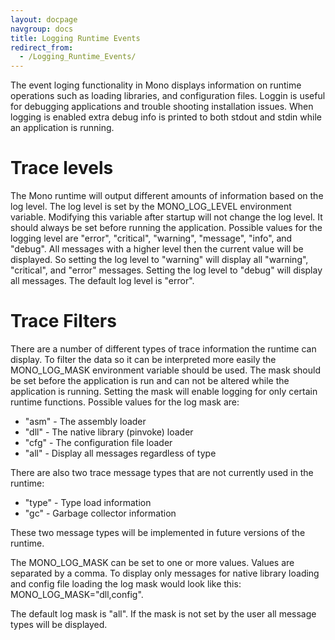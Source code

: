 ```yaml
---
layout: docpage
navgroup: docs
title: Logging Runtime Events
redirect_from:
  - /Logging_Runtime_Events/
---
```


The event loging functionality in Mono displays information on runtime operations such as loading libraries, and configuration files. Loggin is useful for debugging applications and trouble shooting installation issues. When logging is enabled extra debug info is printed to both stdout and stdin while an application is running.

Trace levels
============

The Mono runtime will output different amounts of information based on the log level. The log level is set by the MONO\_LOG\_LEVEL environment variable. Modifying this variable after startup will not change the log level. It should always be set before running the application. Possible values for the logging level are "error", "critical", "warning", "message", "info", and "debug". All messages with a higher level then the current value will be displayed. So setting the log level to "warning" will display all "warning", "critical", and "error" messages. Setting the log level to "debug" will display all messages. The default log level is "error".

Trace Filters
=============

There are a number of different types of trace information the runtime can display. To filter the data so it can be interpreted more easily the MONO\_LOG\_MASK environment variable should be used. The mask should be set before the application is run and can not be altered while the application is running. Setting the mask will enable logging for only certain runtime functions. Possible values for the log mask are:

-   "asm" - The assembly loader
-   "dll" - The native library (pinvoke) loader
-   "cfg" - The configuration file loader
-   "all" - Display all messages regardless of type

There are also two trace message types that are not currently used in the runtime:

-   "type" - Type load information
-   "gc" - Garbage collector information

These two message types will be implemented in future versions of the runtime.

The MONO\_LOG\_MASK can be set to one or more values. Values are separated by a comma. To display only messages for native library loading and config file loading the log mask would look like this: MONO\_LOG\_MASK="dll,config".

The default log mask is "all". If the mask is not set by the user all message types will be displayed.

